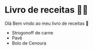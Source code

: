 # Livro de receitas :man_cook:

Olá Bem vindo ao meu livro de receitas :wave:

- Strogonoff de carne
- Pavê
- Bolo de Cenoura
